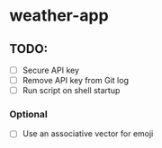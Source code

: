 # weather-app

## TODO:
- [ ] Secure API key
- [ ] Remove API key from Git log
- [ ] Run script on shell startup

### Optional
- [ ]  Use an associative vector for emoji
